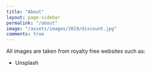 ```yaml
---
title: "About"
layout: page-sidebar
permalink: "/about"
image: "/assets/images/2019/discount.jpg"
comments: true
---
```


All images are taken from royalty free websites such as:

- Unsplash